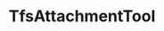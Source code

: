 ---
optionsClassName: TfsAttachmentToolOptions
optionsClassFullName: MigrationTools.Tools.TfsAttachmentToolOptions
configurationSamples:
- name: defaults
  description: 
  code: >-
    {
      "MigrationTools": {
        "Version": "16.0",
        "CommonTools": {
          "TfsAttachmentTool": {
            "Enabled": "True",
            "ExportBasePath": "c:\\temp\\WorkItemAttachmentExport",
            "MaxAttachmentSize": "480000000",
            "RefName": "TfsAttachmentTool"
          }
        }
      }
    }
  sampleFor: MigrationTools.Tools.TfsAttachmentToolOptions
- name: sample
  description: 
  code: >-
    {
      "MigrationTools": {
        "Version": "16.0",
        "CommonTools": {
          "TfsAttachmentTool": {
            "Enabled": "True",
            "ExportBasePath": "c:\\temp\\WorkItemAttachmentExport",
            "MaxAttachmentSize": "480000000",
            "RefName": "TfsAttachmentTool"
          }
        }
      }
    }
  sampleFor: MigrationTools.Tools.TfsAttachmentToolOptions
- name: classic
  description: 
  code: >-
    {
      "$type": "TfsAttachmentToolOptions",
      "Enabled": true,
      "ExportBasePath": "c:\\temp\\WorkItemAttachmentExport",
      "MaxAttachmentSize": 480000000
    }
  sampleFor: MigrationTools.Tools.TfsAttachmentToolOptions
description: missng XML code comments
className: TfsAttachmentTool
typeName: Tools
architecture: 
options:
- parameterName: Enabled
  type: Boolean
  description: If set to `true` then the tool will run. Set to `false` and the processor will not run.
  defaultValue: missng XML code comments
- parameterName: ExportBasePath
  type: String
  description: '`AttachmentMigration` is set to true then you need to specify a working path for attachments to be saved locally.'
  defaultValue: C:\temp\Migration\
- parameterName: MaxAttachmentSize
  type: Int32
  description: '`AttachmentMigration` is set to true then you need to specify a max file size for upload in bites. For Azure DevOps Services the default is 480,000,000 bites (60mb), for TFS its 32,000,000 bites (4mb).'
  defaultValue: 480000000
status: missng XML code comments
processingTarget: missng XML code comments
classFile: /src/MigrationTools.Clients.TfsObjectModel/Tools/TfsAttachmentTool.cs
optionsClassFile: /src/MigrationTools.Clients.TfsObjectModel/Tools/TfsAttachmentToolOptions.cs

redirectFrom:
- /Reference/Tools/TfsAttachmentToolOptions/
layout: reference
toc: true
permalink: /Reference/Tools/TfsAttachmentTool/
title: TfsAttachmentTool
categories:
- Tools
- 
topics:
- topic: notes
  path: /docs/Reference/Tools/TfsAttachmentTool-notes.md
  exists: false
  markdown: ''
- topic: introduction
  path: /docs/Reference/Tools/TfsAttachmentTool-introduction.md
  exists: false
  markdown: ''

---
